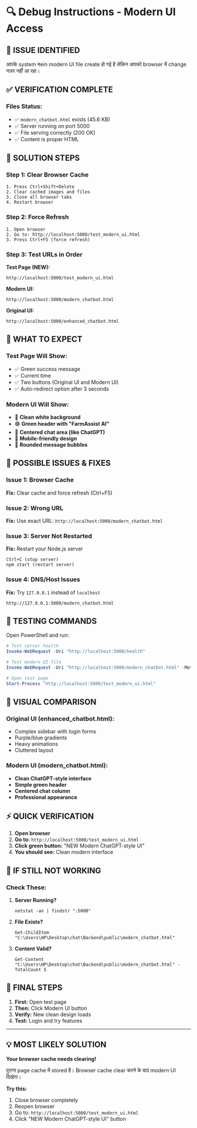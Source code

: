# 🔍 Debug Instructions - Modern UI Access

## 🚨 **ISSUE IDENTIFIED**

आपके system मein modern UI file create हो गई है लेकिन आपको browser में change नज़र नहीं आ रहा।

## ✅ **VERIFICATION COMPLETE**

### **Files Status:**
- ✅ `modern_chatbot.html` exists (45.6 KB)
- ✅ Server running on port 5000
- ✅ File serving correctly (200 OK)
- ✅ Content is proper HTML

## 🔧 **SOLUTION STEPS**

### **Step 1: Clear Browser Cache**
```
1. Press Ctrl+Shift+Delete
2. Clear cached images and files
3. Close all browser tabs
4. Restart browser
```

### **Step 2: Force Refresh**
```
1. Open browser
2. Go to: http://localhost:5000/test_modern_ui.html
3. Press Ctrl+F5 (force refresh)
```

### **Step 3: Test URLs in Order**

**Test Page (NEW):**
```
http://localhost:5000/test_modern_ui.html
```

**Modern UI:**
```
http://localhost:5000/modern_chatbot.html
```

**Original UI:**
```
http://localhost:5000/enhanced_chatbot.html
```

## 🎯 **WHAT TO EXPECT**

### **Test Page Will Show:**
- ✅ Green success message
- ✅ Current time
- ✅ Two buttons (Original UI and Modern UI)
- ✅ Auto-redirect option after 3 seconds

### **Modern UI Will Show:**
- 🎨 **Clean white background**
- 🟢 **Green header with "FarmAssist AI"**
- 💬 **Centered chat area (like ChatGPT)**
- 📱 **Mobile-friendly design**
- 🔘 **Rounded message bubbles**

## 🚫 **POSSIBLE ISSUES & FIXES**

### **Issue 1: Browser Cache**
**Fix:** Clear cache and force refresh (Ctrl+F5)

### **Issue 2: Wrong URL**
**Fix:** Use exact URL: `http://localhost:5000/modern_chatbot.html`

### **Issue 3: Server Not Restarted**
**Fix:** Restart your Node.js server
```
Ctrl+C (stop server)
npm start (restart server)
```

### **Issue 4: DNS/Host Issues**
**Fix:** Try `127.0.0.1` instead of `localhost`
```
http://127.0.0.1:5000/modern_chatbot.html
```

## 🧪 **TESTING COMMANDS**

Open PowerShell and run:

```powershell
# Test server health
Invoke-WebRequest -Uri "http://localhost:5000/health"

# Test modern UI file
Invoke-WebRequest -Uri "http://localhost:5000/modern_chatbot.html" -Method HEAD

# Open test page
Start-Process "http://localhost:5000/test_modern_ui.html"
```

## 📸 **VISUAL COMPARISON**

### **Original UI (enhanced_chatbot.html):**
- Complex sidebar with login forms
- Purple/blue gradients
- Heavy animations
- Cluttered layout

### **Modern UI (modern_chatbot.html):**
- **Clean ChatGPT-style interface**
- **Simple green header**
- **Centered chat column**
- **Professional appearance**

## ⚡ **QUICK VERIFICATION**

1. **Open browser**
2. **Go to:** `http://localhost:5000/test_modern_ui.html`
3. **Click green button:** "NEW Modern ChatGPT-style UI"
4. **You should see:** Clean modern interface

## 🎯 **IF STILL NOT WORKING**

### **Check These:**

1. **Server Running?**
   ```
   netstat -an | findstr ":5000"
   ```

2. **File Exists?**
   ```
   Get-ChildItem "C:\Users\HP\Desktop\chat\Backend\public\modern_chatbot.html"
   ```

3. **Content Valid?**
   ```
   Get-Content "C:\Users\HP\Desktop\chat\Backend\public\modern_chatbot.html" -TotalCount 5
   ```

## 🚀 **FINAL STEPS**

1. **First:** Open test page
2. **Then:** Click Modern UI button  
3. **Verify:** New clean design loads
4. **Test:** Login and try features

---

## 💡 **MOST LIKELY SOLUTION**

**Your browser cache needs clearing!** 

पुराना page cache में stored है। Browser cache clear करने के बाद modern UI दिखेगा।

**Try this:**
1. Close browser completely
2. Reopen browser
3. Go to: `http://localhost:5000/test_modern_ui.html`
4. Click "NEW Modern ChatGPT-style UI" button